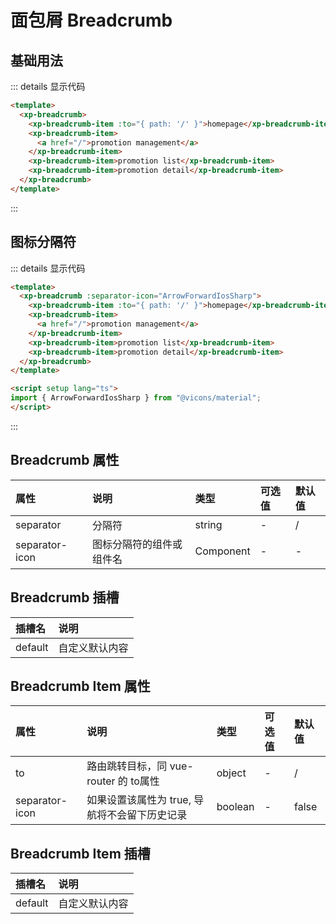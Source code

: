 # 面包屑 Breadcrumb

## 基础用法

<div class="example">
<breadcrumbDemo1 />
</div>


::: details 显示代码

```html
<template>
  <xp-breadcrumb>
    <xp-breadcrumb-item :to="{ path: '/' }">homepage</xp-breadcrumb-item>
    <xp-breadcrumb-item>
      <a href="/">promotion management</a>
    </xp-breadcrumb-item>
    <xp-breadcrumb-item>promotion list</xp-breadcrumb-item>
    <xp-breadcrumb-item>promotion detail</xp-breadcrumb-item>
  </xp-breadcrumb>
</template>

```
:::


## 图标分隔符

<div class="example">
<breadcrumbDemo2 />
</div>


::: details 显示代码

```html
<template>
  <xp-breadcrumb :separator-icon="ArrowForwardIosSharp">
    <xp-breadcrumb-item :to="{ path: '/' }">homepage</xp-breadcrumb-item>
    <xp-breadcrumb-item>
      <a href="/">promotion management</a>
    </xp-breadcrumb-item>
    <xp-breadcrumb-item>promotion list</xp-breadcrumb-item>
    <xp-breadcrumb-item>promotion detail</xp-breadcrumb-item>
  </xp-breadcrumb>
</template>

<script setup lang="ts">
import { ArrowForwardIosSharp } from "@vicons/material";
</script>
```
:::

## Breadcrumb 属性

| 属性           | 说明                     | 类型      | 可选值 | 默认值 |
| :------------- | :----------------------- | :-------- | :----- | :----- |
| separator      | 分隔符                   | string    | -      | /      |
| separator-icon | 图标分隔符的组件或组件名 | Component | -      | -      |

## Breadcrumb 插槽

| 插槽名  | 说明           |
| :------ | :------------- |
| default | 自定义默认内容 |

## Breadcrumb Item 属性

| 属性           | 说明                                          | 类型    | 可选值 | 默认值 |
| :------------- | :-------------------------------------------- | :------ | :----- | :----- |
| to             | 路由跳转目标，同 vue-router 的 to属性         | object  | -      | /      |
| separator-icon | 如果设置该属性为 true, 导航将不会留下历史记录 | boolean | -      | false  |

## Breadcrumb Item 插槽

| 插槽名  | 说明           |
| :------ | :------------- |
| default | 自定义默认内容 |



<script setup lang="ts">
  import breadcrumbDemo1 from './demo/breadcrumb/breadcrumbDemo1.vue'
  import breadcrumbDemo2 from './demo/breadcrumb/breadcrumbDemo2.vue'
</script>